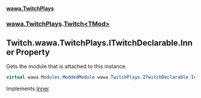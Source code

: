 #### [wawa.TwitchPlays](index.md 'index')
### [wawa.TwitchPlays](wawa.TwitchPlays.md 'wawa.TwitchPlays').[Twitch&lt;TMod&gt;](Twitch{TMod}.md 'wawa.TwitchPlays.Twitch<TMod>')

## Twitch<TMod>.wawa.TwitchPlays.ITwitchDeclarable.Inner Property

Gets the module that is attached to this instance.

```csharp
virtual wawa.Modules.ModdedModule wawa.TwitchPlays.ITwitchDeclarable.Inner { get; }
```

Implements [Inner](ITwitchDeclarable.Inner.md 'wawa.TwitchPlays.ITwitchDeclarable.Inner')